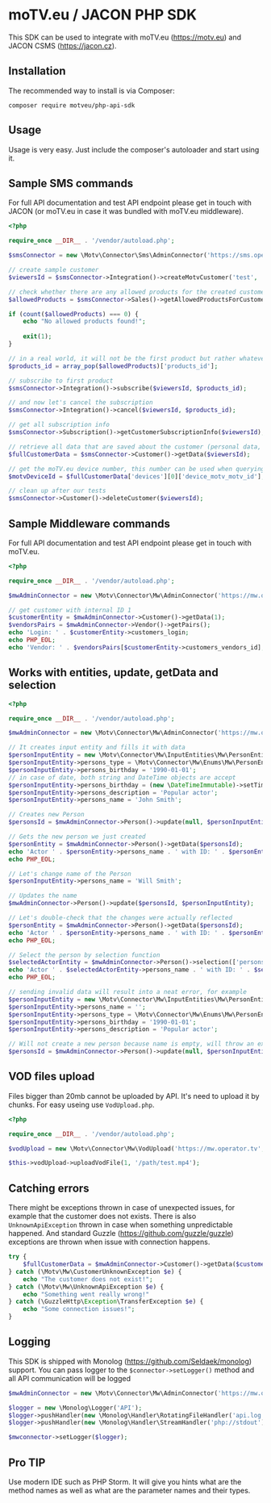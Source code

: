 moTV.eu / JACON PHP SDK
===================

This SDK can be used to integrate with moTV.eu (https://motv.eu) and JACON CSMS (https://jacon.cz).

Installation
------------

The recommended way to install is via Composer:

```
composer require motveu/php-api-sdk
```

Usage
-----

Usage is very easy. Just include the composer's autoloader and start using it.


Sample SMS commands
-------------------

For full API documentation and test API endpoint please get in touch with JACON (or moTV.eu in case it was bundled with moTV.eu middleware).

```php
<?php

require_once __DIR__ . '/vendor/autoload.php';

$smsConnector = new \Motv\Connector\Sms\AdminConnector('https://sms.operator.tv', 'Username', 'secret...');

// create sample customer
$viewersId = $smsConnector->Integration()->createMotvCustomer('test', 'myPassword');

// check whether there are any allowed products for the created customer
$allowedProducts = $smsConnector->Sales()->getAllowedProductsForCustomer($viewersId);

if (count($allowedProducts) === 0) {
	echo "No allowed products found!";
	
	exit(1);
}

// in a real world, it will not be the first product but rather whatever the customer chooses on the selfcare website for example
$products_id = array_pop($allowedProducts)['products_id'];

// subscribe to first product
$smsConnector->Integration()->subscribe($viewersId, $products_id);

// and now let's cancel the subscription
$smsConnector->Integration()->cancel($viewersId, $products_id);

// get all subscription info
$smsConnector->Subscription()->getCustomerSubscriptionInfo($viewersId);

// retrieve all data that are saved about the customer (personal data, contacts, addresses, devices)
$fullCustomerData = $smsConnector->Customer()->getData($viewersId);

// get the moTV.eu device number, this number can be used when querying the MW API
$motvDeviceId = $fullCustomerData['devices'][0]['device_motv_motv_id'];

// clean up after our tests
$smsConnector->Customer()->deleteCustomer($viewersId);
```

Sample Middleware commands
--------------------------

For full API documentation and test API endpoint please get in touch with moTV.eu.

```php
<?php

require_once __DIR__ . '/vendor/autoload.php';

$mwAdminConnector = new \Motv\Connector\Mw\AdminConnector('https://mw.operator.tv', 'Username', 'secret');

// get customer with internal ID 1
$customerEntity = $mwAdminConnector->Customer()->getData(1);
$vendorsPairs = $mwAdminConnector->Vendor()->getPairs();
echo 'Login: ' . $customerEntity->customers_login;
echo PHP_EOL;
echo 'Vendor: ' . $vendorsPairs[$customerEntity->customers_vendors_id];
```

Works with entities, update, getData and selection
---------------


```php
<?php

require_once __DIR__ . '/vendor/autoload.php';

$mwAdminConnector = new \Motv\Connector\Mw\AdminConnector('https://mw.operator.tv', 'Username', 'secret');

// It creates input entity and fills it with data
$personInputEntity = new \Motv\Connector\Mw\InputEntities\Mw\PersonEntity();
$personInputEntity->persons_type = \Motv\Connector\Mw\Enums\Mw\PersonEnum::ACTOR;
$personInputEntity->persons_birthday = '1990-01-01';
// in case of date, both string and DateTime objects are accept
$personInputEntity->persons_birthday = (new \DateTimeImmutable)->setTimestamp(strtotime('now'));
$personInputEntity->persons_description = 'Popular actor';
$personInputEntity->persons_name = 'John Smith';

// Creates new Person
$personsId = $mwAdminConnector->Person()->update(null, $personInputEntity);

// Gets the new person we just created
$personEntity = $mwAdminConnector->Person()->getData($personsId);
echo 'Actor ' . $personEntity->persons_name . ' with ID: ' . $personEntity->persons_id;
echo PHP_EOL;

// Let's change name of the Person
$personInputEntity->persons_name = 'Will Smith';

// Updates the name
$mwAdminConnector->Person()->update($personsId, $personInputEntity);

// Let's double-check that the changes were actually reflected
$personEntity = $mwAdminConnector->Person()->getData($personsId);
echo 'Actor ' . $personEntity->persons_name . ' with ID: ' . $personEntity->persons_id;
echo PHP_EOL;

// Select the person by selection function
$selectedActorEntity = $mwAdminConnector->Person()->selection(['persons_name' => 'Will Smith'])['rows'][0];
echo 'Actor ' . $selectedActorEntity->persons_name . ' with ID: ' . $selectedActorEntity->persons_id;
echo PHP_EOL;

// sending invalid data will result into a neat error, for example
$personInputEntity = new \Motv\Connector\Mw\InputEntities\Mw\PersonEntity();
$personInputEntity->persons_name = '';
$personInputEntity->persons_type = \Motv\Connector\Mw\Enums\Mw\PersonEnum::ACTOR;
$personInputEntity->persons_birthday = '1990-01-01';
$personInputEntity->persons_description = 'Popular actor';

// Will not create a new person because name is empty, will throw an exception instead
$personsId = $mwAdminConnector->Person()->update(null, $personInputEntity);
```

VOD files upload
---------------

Files bigger than 20mb cannot be uploaded by API. It's need to upload it by chunks. For easy useing use ```VodUpload.php```.

```php
<?php

require_once __DIR__ . '/vendor/autoload.php';

$vodUpload = new \Motv\Connector\Mw\VodUpload('https://mw.operator.tv', 'Username', 'secret', 'https://storage.operator.tv', 'temp_path');

$this->vodUpload->uploadVodFile(1, '/path/test.mp4');
```

Catching errors
---------------

There might be exceptions thrown in case of unexpected issues, for example that the customer does not exists. There is also `UnknownApiException` thrown in case when something unpredictable happened. And standard Guzzle (https://github.com/guzzle/guzzle) exceptions are thrown when issue with connection happens.

```php
try { 
	$fullCustomerData = $mwAdminConnector->Customer()->getData($customersId);
} catch (\Motv\Mw\CustomerUnknownException $e) {
	echo "The customer does not exist!";	
} catch (\Motv\Mw\UnknownApiException $e) {
	echo "Something went really wrong!"
} catch (\GuzzleHttp\Exception\TransferException $e) {
	echo "Some connection issues!";
}
```

Logging
-------

This SDK is shipped with Monolog (https://github.com/Seldaek/monolog) support. You can pass logger to the `$connector->setLogger()` method and all API communication will be logged

```php
$mwAdminConnector = new \Motv\Connector\Mw\AdminConnector('https://mw.operator.tv', 'Username', 'secret');

$logger = new \Monolog\Logger('API');
$logger->pushHandler(new \Monolog\Handler\RotatingFileHandler('api.log', 14));
$logger->pushHandler(new \Monolog\Handler\StreamHandler('php://stdout'));

$mwconnector->setLogger($logger);
```

Pro TIP
-------

Use modern IDE such as PHP Storm. It will give you hints what are the method names as well as what are the parameter names and their types.
